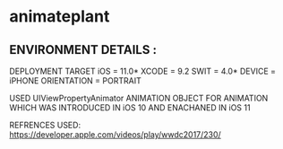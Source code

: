 # animateplant


ENVIRONMENT DETAILS :
----------------------
DEPLOYMENT TARGET iOS = 11.0*
XCODE = 9.2
SWIT = 4.0*
DEVICE = iPHONE
ORIENTATION = PORTRAIT


USED UIViewPropertyAnimator ANIMATION OBJECT FOR ANIMATION WHICH WAS INTRODUCED
IN iOS 10 AND ENACHANED IN iOS 11

REFRENCES USED:
https://developer.apple.com/videos/play/wwdc2017/230/
